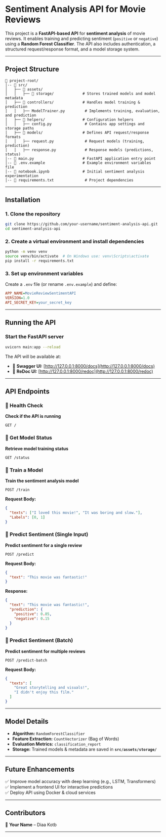 # **Sentiment Analysis API for Movie Reviews**

This project is a **FastAPI-based API** for **sentiment analysis** of movie reviews. It enables training and predicting sentiment (`positive` or `negative`) using a **Random Forest Classifier**. The API also includes authentication, a structured request/response format, and a model storage system.

---

## **Project Structure**

```
📂 project-root/
│-- 📂 src/
│   ├── 📂 assets/
│   │   ├── 📂 storage/             # Stores trained models and model metadata
│   ├── 📂 controllers/             # Handles model training & prediction
│   │   ├── ModelTrainer.py         # Implements training, evaluation, and prediction
│   ├── 📂 helpers/                 # Configuration helpers
│   │   ├── config.py               # Contains app settings and storage paths
│   ├── 📂 models/                  # Defines API request/response formats
│   │   ├── request.py              # Request models (training, prediction)
│   │   ├── response.py             # Response models (predictions, status)
│-- 📜 main.py                      # FastAPI application entry point
│-- 📜 .env.example                 # Example environment variables file
│-- 📜 notebook.ipynb               # Initial sentiment analysis experimentation
│-- 📜 requirements.txt              # Project dependencies
```

---

## **Installation**

### **1. Clone the repository**
```bash
git clone https://github.com/your-username/sentiment-analysis-api.git
cd sentiment-analysis-api
```

### **2. Create a virtual environment and install dependencies**
```bash
python -m venv venv
source venv/bin/activate  # On Windows use: venv\Scripts\activate
pip install -r requirements.txt
```

### **3. Set up environment variables**
Create a `.env` file (or rename `.env.example`) and define:
```ini
APP_NAME=MovieReviewSentimentAPI
VERSION=1.0
API_SECRET_KEY=your_secret_key
```

---

## **Running the API**

### **Start the FastAPI server**
```bash
uvicorn main:app --reload
```

The API will be available at:
- 📌 **Swagger UI:** [http://127.0.0.1:8000/docs](http://127.0.0.1:8000/docs)
- 📌 **ReDoc UI:** [http://127.0.0.1:8000/redoc](http://127.0.0.1:8000/redoc)

---

## **API Endpoints**

### **🔹 Health Check**
**Check if the API is running**
```http
GET /
```

### **🔹 Get Model Status**
**Retrieve model training status**
```http
GET /status
```

### **🔹 Train a Model**
**Train the sentiment analysis model**
```http
POST /train
```
**Request Body:**
```json
{
  "texts": ["I loved this movie!", "It was boring and slow."],
  "Labels": [0, 1]
}
```

### **🔹 Predict Sentiment (Single Input)**
**Predict sentiment for a single review**
```http
POST /predict
```
**Request Body:**
```json
{
  "text": "This movie was fantastic!"
}
```
**Response:**
```json
{
  "text": "This movie was fantastic!",
  "prediction": {
    "positive": 0.85,
    "negative": 0.15
  }
}
```

### **🔹 Predict Sentiment (Batch)**
**Predict sentiment for multiple reviews**
```http
POST /predict-batch
```
**Request Body:**
```json
{
  "texts": [
    "Great storytelling and visuals!",
    "I didn't enjoy this film."
  ]
}
```

---

## **Model Details**

- **Algorithm:** `RandomForestClassifier`
- **Feature Extraction:** `CountVectorizer` (Bag of Words)
- **Evaluation Metrics:** `classification_report`
- **Storage:** Trained models & metadata are saved in **`src/assets/storage/`**

---

## **Future Enhancements**

✅ Improve model accuracy with deep learning (e.g., LSTM, Transformers)  
✅ Implement a frontend UI for interactive predictions  
✅ Deploy API using Docker & cloud services  

---

## **Contributors**

👤 **Your Name** – Diaa Kotb

---

